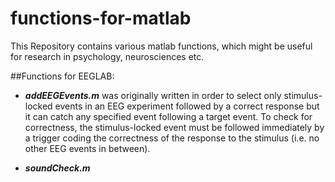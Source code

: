 # functions-for-matlab
This Repository contains various matlab functions, which might be useful for research in psychology, neurosciences etc.

##Functions for EEGLAB:

* **_addEEGEvents.m_** was originally written in order to select only stimulus-locked events in an EEG experiment followed by a correct response but it can catch any specified event following a target event. To check for correctness, the stimulus-locked event must be followed immediately by a trigger coding the correctness of the response to the stimulus (i.e. no other EEG events in between).

* **_soundCheck.m_** 
